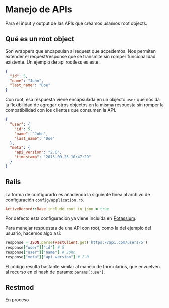 Manejo de APIs
==============

Para el input y output de las APIs que creamos usamos root objects.

## Qué es un root object

Son wrappers que encapsulan al request que accedemos. Nos permiten extender el request/response que se transmite sin romper funcionalidad existente. Un ejemplo de api rootless es este:

```json
{
  "id": 5,
  "name": "John",
  "last_name": "Doe"
}
```

Con root, esa respuesta viene encapsulada en un objecto `user` que nos da la flexibilidad de agregar otros objectos en la misma respuesta sin romper la compatibilidad con los clientes que consumen la API.

```json
{
  "user": {
    "id": 5,
    "name": "John",
    "last_name": "Doe"
  },
  "meta": {
    "api_version": "2.0",
    "timestamp": "2015-09-25 10:47:29"
  }
}
```

## Rails

La forma de configurarlo es añadiendo la siguiente línea al archivo de configuración `config/application.rb`.


```ruby
ActiveRecord::Base.include_root_in_json = true
```

Por defecto esta configuración ya viene incluída en [Potassium](https://github.com/platanus/potassium).

Para manejar respuestas de una API con root, como la del ejemplo del usuario, hacemos algo así:

```ruby
response = JSON.parse(RestClient.get('https://api.com/users/5')
response["user"]["id"] # 5
response["user"]["name"] # John
response["meta"]["api_version"] # 2.0
```

El código resulta bastante similar al manejo de formularios, que envuelven al recurso en el hash de params: `params[:user]`.

## Restmod

En proceso